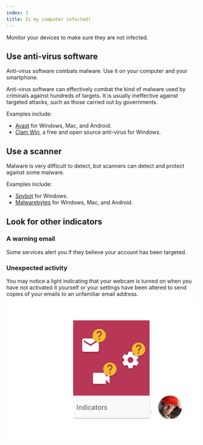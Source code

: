 ```yaml
---
index: 2
title: Is my computer infected?
---
```

Monitor your devices to make sure they are not infected. 

## Use anti-virus software

Anti-virus software combats malware. Use it on your computer and your smartphone. 
    
Anti-virus software can effectively combat the kind of malware used by criminals against hundreds of targets. It is usually ineffective against targeted attacks, such as those carried out by governments.

Examples include: 

*	[Avast](https://www.avast.com) for Windows, Mac, and Android.  
* 	[Clam Win](http://www.clamwin.com/), a free and open source anti-virus for Windows.  

## Use a scanner

Malware is very difficult to detect, but scanners can detect and protect against some malware.  

Examples include:
* 	[Spybot](https://www.safer-networking.org/) for Windows. 
* 	[Malwarebytes](https://www.malwarebytes.org/) for Windows, Mac, and Android. 

## Look for other indicators 

### A warning email 
Some services alert you if they believe your account has been targeted. 

### Unexpected activity
You may notice a light indicating that your webcam is turned on when you have not activated it yourself or your settings have been altered to send copies of your emails to an unfamiliar email address.
![image](malware2.png)